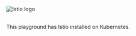 ![Istio logo](https://raw.githubusercontent.com/lorenzo85/scenarios-ica/master/istio-logo.svg)

<br>
This playground has Istio installed on Kubernetes.
